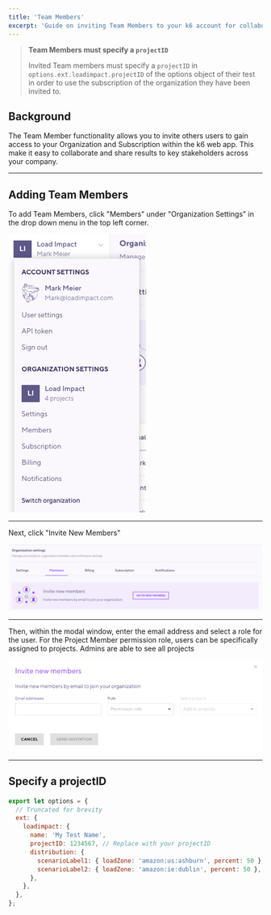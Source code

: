 ```yaml
---
title: 'Team Members'
excerpt: 'Guide on inviting Team Members to your k6 account for collaboration'
---
```



> <b>Team Members must specify a `projectID`</b>
> 
> Invited Team members must specify a `projectID` in `options.ext.loadimpact.projectID` of the options object of their test in order to use the subscription of the organization they have been invited to.

## Background

The Team Member functionality allows you to invite others users to gain access to your Organization and Subscription within the k6 web app. This make it easy to collaborate and share results to key stakeholders across your company.

---

## Adding Team Members

To add Team Members, click "Members" under "Organization Settings" in the drop down menu in the top left corner.

![User Drop Down Menu](images/03-Team-Members/drop-down-menu.png)

---

Next, click "Invite New Members"

![Invite Team Members](images/03-Team-Members/invite-new-members.png)

---

Then, within the modal window, enter the email address and select a role for the user. For the Project Member permission role, users can be specifically assigned to projects. Admins are able to see all projects

![Invite Modal](images/03-Team-Members/invite-modal.png)

---

## Specify a projectID

<div class="code-group" data-props='{"labels": []}'>

```javascript
export let options = {
  // Truncated for brevity
  ext: {
    loadimpact: {
      name: 'My Test Name',
      projectID: 1234567, // Replace with your projectID
      distribution: {
        scenarioLabel1: { loadZone: 'amazon:us:ashburn', percent: 50 },
        scenarioLabel2: { loadZone: 'amazon:ie:dublin', percent: 50 },
      },
    },
  },
};
```

</div>
